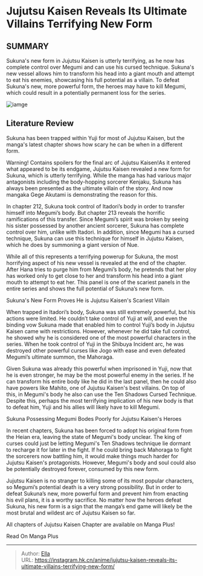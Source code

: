 # Jujutsu Kaisen Reveals Its Ultimate Villains Terrifying New Form


## SUMMARY 



  Sukuna&#39;s new form in Jujutsu Kaisen is utterly terrifying, as he now has complete control over Megumi and can use his cursed technique.   Sukuna&#39;s new vessel allows him to transform his head into a giant mouth and attempt to eat his enemies, showcasing his full potential as a villain.   To defeat Sukuna&#39;s new, more powerful form, the heroes may have to kill Megumi, which could result in a potentially permanent loss for the series.  

![iamge](https://static1.srcdn.com/wordpress/wp-content/uploads/2023/02/sukuna-and-megumi-from-jujutsu-kaisen.jpg)

## Literature Review

Sukuna has been trapped within Yuji for most of Jujutsu Kaisen, but the manga&#39;s latest chapter shows how scary he can be when in a different form.




Warning! Contains spoilers for the final arc of Jujutsu Kaisen!As it entered what appeared to be its endgame, Jujutsu Kaisen revealed a new form for Sukuna, which is utterly terrifying. While the manga has had various major antagonists including the body-hopping sorcerer Kenjaku, Sukuna has always been presented as the ultimate villain of the story. And now mangaka Gege Akutami is demonstrating the reason for this.




In chapter 212, Sukuna took control of Itadori’s body in order to transfer himself into Megumi’s body. But chapter 213 reveals the horrific ramifications of this transfer. Since Megumi’s spirit was broken by seeing his sister possessed by another ancient sorcerer, Sukuna has complete control over him, unlike with Itadori. In addition, since Megumi has a cursed technique, Sukuna can use this technique for himself in Jujutsu Kaisen, which he does by summoning a giant version of Nue.

          

While all of this represents a terrifying powerup for Sukuna, the most horrifying aspect of his new vessel is revealed at the end of the chapter. After Hana tries to purge him from Megumi’s body, he pretends that her ploy has worked only to get close to her and transform his head into a giant mouth to attempt to eat her. This panel is one of the scariest panels in the entire series and shows the full potential of Sukuna’s new form.





 Sukuna&#39;s New Form Proves He is Jujutsu Kaisen&#39;s Scariest Villain 
          

When trapped in Itadori’s body, Sukuna was still extremely powerful, but his actions were limited. He couldn’t take control of Yuji at will, and even the binding vow Sukuna made that enabled him to control Yuji’s body in Jujutsu Kaisen came with restrictions. However, whenever he did take full control, he showed why he is considered one of the most powerful characters in the series. When he took control of Yuji in the Shibuya Incident arc, he was destroyed other powerful curses like Jogo with ease and even defeated Megumi’s ultimate summon, the Mahoraga.

Given Sukuna was already this powerful when imprisoned in Yuji, now that he is even stronger, he may be the most powerful enemy in the series. If he can transform his entire body like he did in the last panel, then he could also have powers like Mahito, one of Jujutsu Kaisen&#39;s best villains. On top of this, in Megumi&#39;s body he also can use the Ten Shadows Cursed Technique. Despite this, perhaps the most terrifying implication of his new body is that to defeat him, Yuji and his allies will likely have to kill Megumi.






 Sukuna Possessing Megumi Bodes Poorly for Jujutsu Kaisen&#39;s Heroes 
          

In recent chapters, Sukuna has been forced to adopt his original form from the Heian era, leaving the state of Megumi&#39;s body unclear. The king of curses could just be letting Megumi&#39;s Ten Shadows technique lie dormant to recharge it for later in the fight. If he could bring back Mahoraga to fight the sorcerers now battling him, it would make things much harder for Jujutsu Kaisen&#39;s protagonists. However, Megumi&#39;s body and soul could also be potentially destroyed forever, consumed by this new form.

Jujutsu Kaisen is no stranger to killing some of its most popular characters, so Megumi’s potential death is a very strong possibility. But in order to defeat Sukuna’s new, more powerful form and prevent him from enacting his evil plans, it is a worthy sacrifice. No matter how the heroes defeat Sukuna, his new form is a sign that the manga’s end game will likely be the most brutal and wildest arc of Jujutsu Kaisen so far.




All chapters of Jujutsu Kaisen Chapter are available on Manga Plus!

Read On Manga Plus



---

> Author: [Ella](https://instagram.hk.cn/)  
> URL: https://instagram.hk.cn/anime/jujutsu-kaisen-reveals-its-ultimate-villains-terrifying-new-form/  

